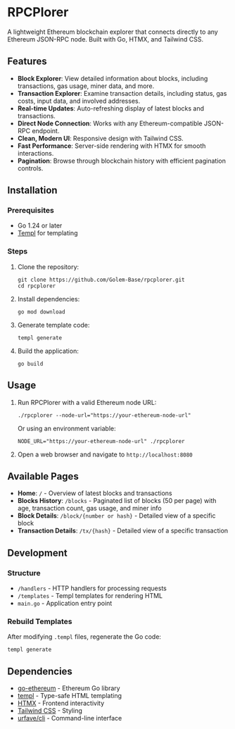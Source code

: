 # RPCPlorer

A lightweight Ethereum blockchain explorer that connects directly to any Ethereum JSON-RPC node. Built with Go, HTMX, and Tailwind CSS.

## Features

- **Block Explorer**: View detailed information about blocks, including transactions, gas usage, miner data, and more.
- **Transaction Explorer**: Examine transaction details, including status, gas costs, input data, and involved addresses.
- **Real-time Updates**: Auto-refreshing display of latest blocks and transactions.
- **Direct Node Connection**: Works with any Ethereum-compatible JSON-RPC endpoint.
- **Clean, Modern UI**: Responsive design with Tailwind CSS.
- **Fast Performance**: Server-side rendering with HTMX for smooth interactions.
- **Pagination**: Browse through blockchain history with efficient pagination controls.

## Installation

### Prerequisites

- Go 1.24 or later
- [Templ](https://github.com/a-h/templ) for templating

### Steps

1. Clone the repository:
   ```
   git clone https://github.com/Golem-Base/rpcplorer.git
   cd rpcplorer
   ```

2. Install dependencies:
   ```
   go mod download
   ```

3. Generate template code:
   ```
   templ generate
   ```

4. Build the application:
   ```
   go build
   ```

## Usage

1. Run RPCPlorer with a valid Ethereum node URL:
   ```
   ./rpcplorer --node-url="https://your-ethereum-node-url"
   ```

   Or using an environment variable:
   ```
   NODE_URL="https://your-ethereum-node-url" ./rpcplorer
   ```

2. Open a web browser and navigate to `http://localhost:8080`

## Available Pages

- **Home**: `/` - Overview of latest blocks and transactions
- **Blocks History**: `/blocks` - Paginated list of blocks (50 per page) with age, transaction count, gas usage, and miner info
- **Block Details**: `/block/{number or hash}` - Detailed view of a specific block
- **Transaction Details**: `/tx/{hash}` - Detailed view of a specific transaction

## Development

### Structure

- `/handlers` - HTTP handlers for processing requests
- `/templates` - Templ templates for rendering HTML
- `main.go` - Application entry point

### Rebuild Templates

After modifying `.templ` files, regenerate the Go code:

```
templ generate
```

## Dependencies

- [go-ethereum](https://github.com/ethereum/go-ethereum) - Ethereum Go library
- [templ](https://github.com/a-h/templ) - Type-safe HTML templating
- [HTMX](https://htmx.org/) - Frontend interactivity
- [Tailwind CSS](https://tailwindcss.com/) - Styling
- [urfave/cli](https://github.com/urfave/cli) - Command-line interface

